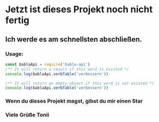 # Jetzt ist dieses Projekt noch nicht fertig #

## Ich werde es am schnellsten abschließen. ##

### Usage: ###

```javascript
const bablaApi = require('babla-api')
/** It will return a result if this word is existed */
console.log(bablaApi.verbTable('verbessern'))

/** It will return an empty object if this word is not existed */
console.log(bablaApi.verbTable('verbessern'))
```

### **Wenn** du dieses Projekt **magst**, gibst du mir **einen Star** ###
### Viele Grüße Tonii ###